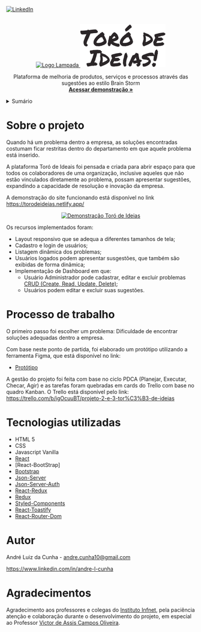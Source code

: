 <!-- BADGES -->
[![LinkedIn](https://img.shields.io/badge/-LinkedIn-black.svg?style=for-the-badge&logo=linkedin&colorB=555)](www.linkedin.com/in/andre-l-cunha)


<br />
<div align="center">
  <a href="https://torodeideias.netlify.app/">
    <img src="assets/img/logo_lampada.svg" alt="Logo Lampada" width="60" height="63">
  </a>
  <a href="https://torodeideias.netlify.app/">
    <img src="front-end/public/toro_ideias_black.svg"/>
  </a>  
  <p align="center">
    Plataforma de melhoria de produtos, serviços e processos através das sugestões ao estilo Brain Storm
    <br />
    <a href="https://torodeideias.netlify.app/"><strong>Acessar demonstração »</strong></a>
  </p>
</div>


<details>
  <summary>Sumário</summary>
  <ol>
    <li><a href="#sobre-o-projeto">Sobre o projeto</a></li>
    <li><a href="#processo-de-trabalho">Processo de trabalho</a></li>
    <li><a href="#tecnologias-utilizadas">Tecnologias utilizadas</a></li>
    <li><a href="#autor">Autor</a></li>
    <li><a href="#agradecimentos">Agradecimentos</a></li>
  </ol>
</details>


# Sobre o projeto

Quando há um problema dentro a empresa, as soluções encontradas costumam ficar restritas dentro do departamento em que aquele problema está inserido.

A plataforma Toró de Ideais foi pensada e criada para abrir espaço para que todos os colaboradores de uma organização, inclusive aqueles que não estão vinculados diretamente ao problema, possam apresentar sugestões, expandindo a capacidade de resolução e inovação da empresa.

A demonstração do site funcionando está disponível no link https://torodeideias.netlify.app/


<div align="center">
  <a href="https://torodeideias.netlify.app/">
    <img src="front-end/public/demo.gif" alt="Demonstração Toró de Ideias" width="637" height="331" />
  </a>
</div>

Os recursos implementados foram:

- Layout responsivo que se adequa a diferentes tamanhos de tela;
- Cadastro e login de usuários;
- Listagem dinâmica dos problemas;
- Usuários logados podem apresentar susgestões, que também são exibidas de forma dinâmica;
- Implementação de Dashboard em que:
    - Usuário Administrador pode cadastrar, editar e excluir problemas [CRUD (Create, Read, Update, Delete)](https://developer.mozilla.org/pt-BR/docs/Glossary/CRUD);
    - Usuários podem editar e excluir suas sugestões.


# Processo de trabalho

O primeiro passo foi escolher um problema: Dificuldade de encontrar soluções adequadas dentro a empresa.

Com base neste ponto de partida, foi elaborado um protótipo utilizando a ferramenta Figma, que está disponível no link: 

- [Protótipo](https://www.figma.com/proto/Oiht5ueI6InQ1LTZNYqKnj/Tor%C3%B3-de-Ideias?node-id=103%3A130&scaling=min-zoom&page-id=103%3A130&starting-point-node-id=103%3A258)

A gestão do projeto foi feita com base no ciclo PDCA (Planejar, Executar, Checar, Agir) e as tarefas foram quebradas em cards do Trello com base no quadro Kanban. O Trello está disponível pelo link: https://trello.com/b/igOcuuBT/projeto-2-e-3-tor%C3%B3-de-ideias


# Tecnologias utilizadas
- HTML 5
- CSS
- Javascript Vanilla
- [React](https://pt-br.reactjs.org/)
- [React-BootStrap]
- [Bootstrap](https://getbootstrap.com)
- [Json-Server](https://www.npmjs.com/package/json-server)
- [Json-Server-Auth](https://www.npmjs.com/package/json-server-auth)
- [React-Redux](https://react-redux.js.org/)
- [Redux](https://redux.js.org/)
- [Styled-Components](https://styled-components.com/)
- [React-Toastify](https://fkhadra.github.io/react-toastify/introduction)
- [React-Router-Dom](https://reactrouter.com/)


# Autor
André Luiz da Cunha - andre.cunha10@gmail.com

https://www.linkedin.com/in/andre-l-cunha


# Agradecimentos

Agradecimento aos professores e colegas do [Instituto Infnet](https://www.infnet.edu.br/infnet/home/), pela paciência atenção e colaboração durante o desenvolvimento do projeto, em especial ao Professor [Victor de Assis Campos Oliveira](https://www.linkedin.com/in/victorassis/).

